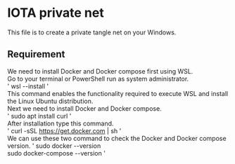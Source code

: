 # IOTA  private net
This file is to create a private tangle net on your Windows.  
  
## Requirement  
We need to install Docker and Docker compose first using WSL.  
Go to your terminal or PowerShell run as system administrator.  
'
wsl --install
'  
This command enables the functionality required to execute WSL and install the Linux Ubuntu distribution.  
Next we need to install Docker and Docker compose.  
'
sudo apt install curl
'  
After installation type this command.  
'
curl -sSL https://get.docker.com | sh
'  
We can use these two command to check the Docker and Docker compose version.
'
sudo docker --version  
sudo docker-compose --version
'

